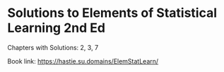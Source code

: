 # Solutions to Elements of Statistical Learning 2nd Ed

Chapters with Solutions: 2, 3, 7

Book link: https://hastie.su.domains/ElemStatLearn/
